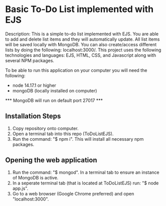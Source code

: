 # Basic To-Do List implemented with EJS

Description: This is a simple to-do list implemented with EJS. You are able to add and delete list items and they will automatically update.
All list items will be saved locally with MongoDB. You can also create/access different lists by doing the following: localhost:3000/<new-list-name>.
This project uses the following technologies and languages: EJS, HTML, CSS, and Javascript along with several NPM packages.

To be able to run this application on your computer you will need the following:

- node 14.17.1 or higher
- mongoDB (locally installed on computer)

*** MongoDB will run on default port 27017 ***

## Installation Steps
1. Copy repository onto computer.
2. Open a terminal tab into this repo (ToDoListEJS).
3. Run the command: "$ npm i". This will install all necessary npm packages.

## Opening the web application
1. Run the command: "$ mongod". In a terminal tab to ensure an instance of MongoDB is active.
2. In a seperate terminal tab (that is located at ToDoListEJS) run: "$ node app.js".
3. Go to a web browser (Google Chrome preferred) and open "localhost:3000".
